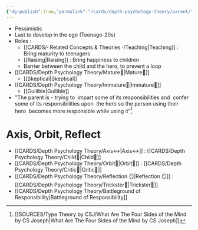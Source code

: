 ```yaml
---
{"dg-publish":true,"permalink":"/cards/depth-psychology-theory/parent/","created":"2022-12-27T21:12:34.561+01:00","updated":"2023-04-27T22:14:11.123+02:00"}
---
```


- Pessimistic 
- Last to develop in the ego (Teenage-20s)
- Roles : 
	- [[CARDS/· Related Concepts & Theories ·/Teaching\|Teaching]] : Bring maturity to teenagers
	- [[Raising\|Raising]] : Bring happiness to children 
	- Barrier between the child and the hero, to prevent a loop 
- [[CARDS/Depth Psychology Theory/Mature🐢\|Mature🐢]]
	- [[Skeptical\|Skeptical]]
- [[CARDS/Depth Psychology Theory/Immature🐎\|Immature🐎]]
	- [[Gullible\|Gullible]]
- "The parent is - trying to  impart some of its responsibilities and  confer some of its responsibilities upon  the hero so the person using their hero  becomes more responsible while using it"[^1]

# Axis, Orbit, Reflect
- [[CARDS/Depth Psychology Theory/Axis↔️\|Axis↔️]] : [[CARDS/Depth Psychology Theory/Child👼\|Child👼]]
- [[CARDS/Depth Psychology Theory/Orbit💫\|Orbit💫]] : [[CARDS/Depth Psychology Theory/Critic🤔\|Critic🤔]]
- [[CARDS/Depth Psychology Theory/Reflection 🪞\|Reflection 🪞]] : [[CARDS/Depth Psychology Theory/Trickster🤡\|Trickster🤡]]
- [[CARDS/Depth Psychology Theory/Battleground of Responsibility\|Battleground of Responsibility]]


[^1]: [[SOURCES/Type Theory by CSJ/What Are The Four Sides of the Mind by CS Joseph\|What Are The Four Sides of the Mind by CS Joseph]]